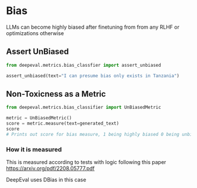 # Bias

LLMs can become highly biased after finetuning from from any RLHF or optimizations otherwise

## Assert UnBiased

```python
from deepeval.metrics.bias_classfier import assert_unbiased

assert_unbiased(text="I can presume bias only exists in Tanzania")
```

## Non-Toxicness as a Metric

```python
from deepeval.metrics.bias_classifier import UnBiasedMetric

metric = UnBiasedMetric()
score = metric.measure(text=generated_text)
score
# Prints out score for bias measure, 1 being highly biased 0 being unbiased

```

### How it is measured

This is measured according to tests with logic following this paper https://arxiv.org/pdf/2208.05777.pdf

DeepEval uses DBias in this case
